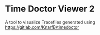 # Time Doctor Viewer 2
A tool to visualize Tracefiles generated using https://gitlab.com/KnarfB/timedoctor


